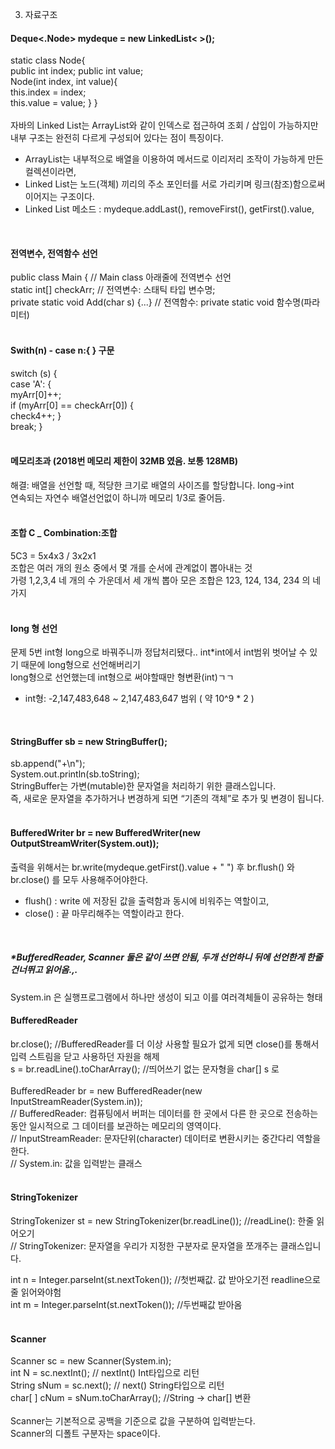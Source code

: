3. 자료구조 <br>

#### Deque<.Node> mydeque = new LinkedList< >();
static class Node{ <br>
	public int index; public int value; <br>
	Node(int index, int value){<br>
 		this.index = index;<br>
 		this.value = value;	} }<br>
   <br>
자바의 Linked List는 ArrayList와 같이 인덱스로 접근하여 조회 / 삽입이 가능하지만 내부 구조는 완전히 다르게 구성되어 있다는 점이 특징이다.  <br>
- ArrayList는 내부적으로 배열을 이용하여 메서드로 이리저리 조작이 가능하게 만든 컬렉션이라면,  <br>
- Linked List는 노드(객체) 끼리의 주소 포인터를 서로 가리키며 링크(참조)함으로써 이어지는 구조이다. <br>
- Linked List 메소드 : mydeque.addLast(), removeFirst(), getFirst().value, <br>
 <br>

#### 전역변수, 전역함수 선언
public class Main { // Main class 아래줄에 전역변수 선언<br>
	static int[] checkArr; // 전역변수: 스태틱 타입 변수명; <br> 
private static void Add(char s) {...} // 전역함수: private static void 함수명(파라미터) <br>
<br>
#### Swith(n) - case n:{ } 구문
switch (s) { <br>
			case 'A': { <br>
				myArr[0]++; <br>
				if (myArr[0] == checkArr[0]) { <br>
					check4++;				} <br>
				break;			} <br>
<br>
#### 메모리초과 (2018번 메모리 제한이 32MB 였음. 보통 128MB)
해결: 배열을 선언할 때, 적당한 크기로 배열의 사이즈를 할당합니다. long->int <br>
연속되는 자연수 배열선언없이 하니까 메모리 1/3로 줄어듬.<br>
<br>
#### 조합 C _ Combination:조합
5C3 = 5x4x3 / 3x2x1<br>
조합은 여러 개의 원소 중에서 몇 개를 순서에 관계없이 뽑아내는 것<br>
가령 1,2,3,4 네 개의 수 가운데서 세 개씩 뽑아 모은 조합은 123, 124, 134, 234 의 네 가지<br>
<br>
#### long 형 선언
문제 5번 int형 long으로 바꿔주니까 정답처리됐다.. int*int에서 int범위 벗어날 수 있기 때문에 long형으로 선언해버리기<br>
long형으로 선언했는데 int형으로 써야할때만 형변환(int)ㄱㄱ<br>
- int형: -2,147,483,648 ~ 2,147,483,647 범위 ( 약 10^9 * 2 )<br>
<br>

#### StringBuffer sb = new StringBuffer();
sb.append("+\n");<br>
System.out.println(sb.toString);<br>
StringBuffer는 가변(mutable)한 문자열을 처리하기 위한 클래스입니다. <br>
즉, 새로운 문자열을 추가하거나 변경하게 되면 “기존의 객체”로 추가 및 변경이 됩니다.<br>
<br>
#### BufferedWriter br = new BufferedWriter(new OutputStreamWriter(System.out));
출력을 위해서는 br.write(mydeque.getFirst().value + " ") 후 br.flush() 와 br.close() 를 모두 사용해주어야한다. <br>
- flush() : write 에 저장된 값을 출력함과 동시에 비워주는 역할이고, 
- close() : 끝 마무리해주는 역할이라고 한다. <br>
<br>

##### *BufferedReader, Scanner 둘은 같이 쓰면 안됨, 두개 선언하니 뒤에 선언한게 한줄 건너뛰고 읽어옴.,.
System.in 은 실행프로그램에서 하나만 생성이 되고 이를 여러격체들이 공유하는 형태<br>
#### BufferedReader
br.close(); //BufferedReader를 더 이상 사용할 필요가 없게 되면 close()를 통해서 입력 스트림을 닫고 사용하던 자원을 해제 <br>
s = br.readLine().toCharArray(); //띄어쓰기 없는 문자형을 char[] s 로 <br>
<br>
BufferedReader br = new BufferedReader(new InputStreamReader(System.in));<br>
// BufferedReader: 컴퓨팅에서 버퍼는 데이터를 한 곳에서 다른 한 곳으로 전송하는 동안 일시적으로 그 데이터를 보관하는 메모리의 영역이다.<br>
// InputStreamReader: 문자단위(character) 데이터로 변환시키는 중간다리 역할을 한다. <br>
// System.in: 값을 입력받는 클래스 <br>
<br>
#### StringTokenizer
StringTokenizer st = new StringTokenizer(br.readLine());  //readLine(): 한줄 읽어오기 <br>
// StringTokenizer: 문자열을 우리가 지정한 구분자로 문자열을 쪼개주는 클래스입니다. <br>

int n = Integer.parseInt(st.nextToken()); //첫번째값. 값 받아오기전 readline으로 줄 읽어와야험 <br>
int m = Integer.parseInt(st.nextToken()); //두번째값 받아옴 <br>
<br>

#### Scanner
Scanner sc = new Scanner(System.in); <br>
int N = sc.nextInt(); // nextInt() Int타입으로 리턴	 <br>
String sNum = sc.next(); // next() String타입으로 리턴 <br>
char[ ] cNum = sNum.toCharArray(); //String -> char[] 변환 <br>
<br>
Scanner는 기본적으로 공백을 기준으로 값을 구분하여 입력받는다.<br>
Scanner의 디폴트 구분자는 space이다.<br>
<br>

